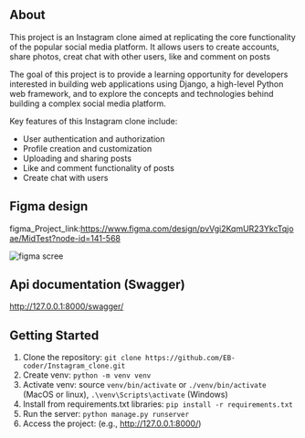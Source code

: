 ## About

This project is an Instagram clone aimed at replicating the core functionality of the popular social media platform. It allows users to create accounts, share photos, creat chat with other users, like and comment on posts 

The goal of this project is to provide a learning opportunity for developers interested in building web applications using Django, a high-level Python web framework, and to explore the concepts and technologies behind building a complex social media platform.

Key features of this Instagram clone include:
- User authentication and authorization
- Profile creation and customization
- Uploading and sharing posts
- Like and comment functionality of posts
- Create chat with users

## Figma design

figma_Project_link:https://www.figma.com/design/pvVgi2KqmUR23YkcTqjoae/MidTest?node-id=141-568

![figma scree](https://github.com/EB-coder/Instagram_clone/assets/73636880/2fe66836-ff39-42d8-9edc-8757199fcbd2)

## Api documentation (Swagger)
http://127.0.0.1:8000/swagger/
## Getting Started

1. Clone the repository: ```git clone https://github.com/EB-coder/Instagram_clone.git``` <br>
2. Create venv: ```python -m venv venv```<br>
3. Activate venv: source ```venv/bin/activate``` or ```./venv/bin/activate``` (MacOS or linux), ```.\venv\Scripts\activate``` (Windows)<br>
4. Install from requirements.txt libraries: ```pip install -r requirements.txt```<br>
5. Run the server: ```python manage.py runserver```<br>
6. Access the project: (e.g., http://127.0.0.1:8000/)
